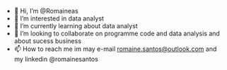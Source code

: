 - 👋 Hi, I’m @Romaineas
- 👀 I’m interested in data analyst
- 🌱 I’m currently learning about data analyst
- 💞️ I’m looking to collaborate on programme code and data analysis and about sucess business 
- 📫 How to reach me im may e-mail romaine.santos@outlook.com and my linkedin @romainesantos

<!---
Romaineas/Romaineas is a ✨ special ✨ repository because its `README.md` (this file) appears on your GitHub profile.
You can click the Preview link to take a look at your changes.
--->
